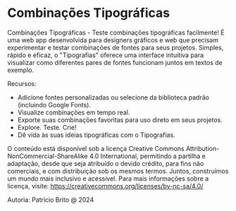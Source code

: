 # Combinações Tipográficas

Combinações Tipográficas - Teste combinações tipográficas facilmente!
É uma web app desenvolvida para designers gráficos e web que precisam experimentar e testar combinações de fontes para seus projetos. Simples, rápido e eficaz, o "Tipografias" oferece uma interface intuitiva para visualizar como diferentes pares de fontes funcionam juntos em textos de exemplo.

Recursos:
- Adicione fontes personalizadas ou selecione da biblioteca padrão (incluindo Google Fonts).
- Visualize combinações em tempo real.
- Exporte suas combinações favoritas para uso direto em seus projetos.
- Explore. Teste. Crie!
- Dê vida às suas ideias tipográficas com o Tipografias.

O conteúdo está disponível sob a licença Creative Commons Attribution-NonCommercial-ShareAlike 4.0 International, permitindo a partilha e adaptação, desde que seja atribuído o devido crédito, para fins não comerciais, e com distribuição sob os mesmos termos. Juntos, construímos um mundo mais inclusivo e acessível.
Para mais informações sobre a licença, visite: https://creativecommons.org/licenses/by-nc-sa/4.0/

Autoria: Patrício Brito @ 2024
